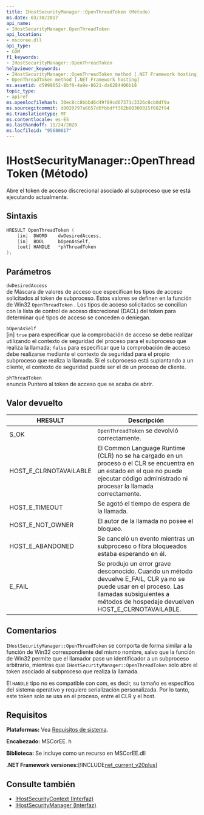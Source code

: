 ```yaml
---
title: IHostSecurityManager::OpenThreadToken (Método)
ms.date: 03/30/2017
api_name:
- IHostSecurityManager.OpenThreadToken
api_location:
- mscoree.dll
api_type:
- COM
f1_keywords:
- IHostSecurityManager::OpenThreadToken
helpviewer_keywords:
- IHostSecurityManager::OpenThreadToken method [.NET Framework hosting]
- OpenThreadToken method [.NET Framework hosting]
ms.assetid: d5999052-8bf0-4a9e-8621-da6284406b18
topic_type:
- apiref
ms.openlocfilehash: 30ec8cc8bbbd6d49f89cd67371c3326c0cb0df9a
ms.sourcegitcommit: d8020797a6657d0fbbdff362b80300815f682f94
ms.translationtype: MT
ms.contentlocale: es-ES
ms.lasthandoff: 11/24/2020
ms.locfileid: "95680617"
---
```

# <a name="ihostsecuritymanageropenthreadtoken-method"></a>IHostSecurityManager::OpenThreadToken (Método)

Abre el token de acceso discrecional asociado al subproceso que se está ejecutando actualmente.  
  
## <a name="syntax"></a>Sintaxis  
  
```cpp  
HRESULT OpenThreadToken (  
    [in]  DWORD    dwDesiredAccess,
    [in]  BOOL     bOpenAsSelf,
    [out] HANDLE   *phThreadToken  
);  
```  
  
## <a name="parameters"></a>Parámetros  

 `dwDesiredAccess`  
 de Máscara de valores de acceso que especifican los tipos de acceso solicitados al token de subproceso. Estos valores se definen en la función de Win32 `OpenThreadToken` . Los tipos de acceso solicitados se concilian con la lista de control de acceso discrecional (DACL) del token para determinar qué tipos de acceso se conceden o deniegan.  
  
 `bOpenAsSelf`  
 [in] `true` para especificar que la comprobación de acceso se debe realizar utilizando el contexto de seguridad del proceso para el subproceso que realiza la llamada; `false` para especificar que la comprobación de acceso debe realizarse mediante el contexto de seguridad para el propio subproceso que realiza la llamada. Si el subproceso está suplantando a un cliente, el contexto de seguridad puede ser el de un proceso de cliente.  
  
 `phThreadToken`  
 enuncia Puntero al token de acceso que se acaba de abrir.  
  
## <a name="return-value"></a>Valor devuelto  
  
|HRESULT|Descripción|  
|-------------|-----------------|  
|S_OK|`OpenThreadToken` se devolvió correctamente.|  
|HOST_E_CLRNOTAVAILABLE|El Common Language Runtime (CLR) no se ha cargado en un proceso o el CLR se encuentra en un estado en el que no puede ejecutar código administrado ni procesar la llamada correctamente.|  
|HOST_E_TIMEOUT|Se agotó el tiempo de espera de la llamada.|  
|HOST_E_NOT_OWNER|El autor de la llamada no posee el bloqueo.|  
|HOST_E_ABANDONED|Se canceló un evento mientras un subproceso o fibra bloqueados estaba esperando en él.|  
|E_FAIL|Se produjo un error grave desconocido. Cuando un método devuelve E_FAIL, CLR ya no se puede usar en el proceso. Las llamadas subsiguientes a métodos de hospedaje devuelven HOST_E_CLRNOTAVAILABLE.|  
  
## <a name="remarks"></a>Comentarios  

 `IHostSecurityManager::OpenThreadToken` se comporta de forma similar a la función de Win32 correspondiente del mismo nombre, salvo que la función de Win32 permite que el llamador pase un identificador a un subproceso arbitrario, mientras que `IHostSecurityManager::OpenThreadToken` solo abre el token asociado al subproceso que realiza la llamada.  
  
 El `HANDLE` tipo no es compatible con com, es decir, su tamaño es específico del sistema operativo y requiere serialización personalizada. Por lo tanto, este token solo se usa en el proceso, entre el CLR y el host.  
  
## <a name="requirements"></a>Requisitos  

 **Plataformas:** Vea [Requisitos de sistema](../../get-started/system-requirements.md).  
  
 **Encabezado:** MSCorEE. h  
  
 **Biblioteca:** Se incluye como un recurso en MSCorEE.dll  
  
 **.NET Framework versiones:**[!INCLUDE[net_current_v20plus](../../../../includes/net-current-v20plus-md.md)]  
  
## <a name="see-also"></a>Consulte también

- [IHostSecurityContext (Interfaz)](ihostsecuritycontext-interface.md)
- [IHostSecurityManager (Interfaz)](ihostsecuritymanager-interface.md)

